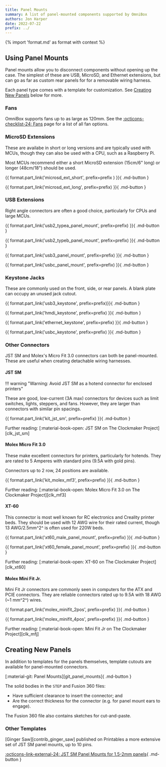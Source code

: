 ```yaml
---
title: Panel Mounts
summary: A list of panel-mounted components supported by OmniBox
authors: Jon Harper
date: 2022-07-22
prefix: ../
---
```


{% import 'format.md' as format with context %}

## Using Panel Mounts

Panel mounts allow you to disconnect components without opening up the case. The simplest of these are USB, MicroSD, and Ethernet extensions, but can go as far as custom rear panels for for a removable wiring harness.

Each panel type comes with a template for customization. See [Creating New Panels](#creating-new-panels) below for more.

### Fans

OmniBox supports fans up to as large as 120mm. See the [:octicons-checklist-24: Fans][fans] page for a list of all fan options.

### MicroSD Extensions

These are availabe in short or long versions and are typically used with MCUs, though they can also be used with a CPU, such as a Raspberry Pi.

Most MCUs recommend either a short MicroSD extension (15cm/6" long) or longer (48cm/18") should be used.

{{ format.part_link('microsd_ext_short', prefix=prefix ) }}{ .md-button }

{{ format.part_link('microsd_ext_long', prefix=prefix) }}{ .md-button }

### USB Extensions

Right angle connectors are often a good choice, particularly for CPUs and large MCUs.

{{ format.part_link('usb2_typea_panel_mount', prefix=prefix) }}{ .md-button }

{{ format.part_link('usb2_typeb_panel_mount', prefix=prefix) }}{ .md-button }

{{ format.part_link('usb3_panel_mount', prefix=prefix) }}{ .md-button }

{{ format.part_link('usbc_panel_mount', prefix=prefix) }}{ .md-button }

### Keystone Jacks

These are commonly used on the front, side, or rear panels. A blank plate can occupy an unused jack cutout.

{{ format.part_link('usb3_keystone', prefix=prefix)}}{ .md-button }

{{ format.part_link('hmdi_keystone', prefix=prefix) }}{ .md-button }

{{ format.part_link('ethernet_keystone', prefix=prefix) }}{ .md-button }

{{ format.part_link('usbc_keystone', prefix=prefix) }}{ .md-button }

### Other Connectors

JST SM and Molex's Micro Fit 3.0 connectors can both be panel-mounted. These are useful when creating detachable wiring harnesses.

#### JST SM

!!! warning "Warning: Avoid JST SM as a hotend connector for enclosed printers"

These are good, low-current (3A max) connectors for devices such as limit switches, lights, steppers, and fans. However, they are larger than connectors with similar pin spacings.

{{ format.part_link('kit_jst_sm', prefix=prefix) }}{ .md-button }

Further reading: [:material-book-open: JST SM on The Clockmaker Project][clk_jst_sm]

#### Molex Micro Fit 3.0

These make excellent connectors for printers, particularly for hotends. They are rated to 5 Amperes with standard pins (9.5A with gold pins).

Connectors up to 2 row, 24 positions are available.

{{ format.part_link('kit_molex_mf3', prefix=prefix) }}{ .md-button }

Further reading: [:material-book-open: Molex Micro Fit 3.0 on The Clockmaker Project][clk_mf3]

#### XT-60

This connector is most well known for RC electronics and Creality printer beds. They should be used with 12 AWG wire for their rated current, though 13 AWG/2.5mm^2^ is often used for 220W beds.

{{ format.part_link('xt60_male_panel_mount', prefix=prefix) }}{ .md-button }

{{ format.part_link('xt60_female_panel_mount', prefix=prefix) }}{ .md-button }

Further reading: [:material-book-open: XT-60 on The Clockmaker Project][clk_xt60]

#### Molex Mini Fit Jr.

Mini Fit Jr connectors are commonly seen in computers for the ATX and PCIE connectors. They are reliable connectors rated up to 9.5A with 18 AWG (~1 mm^2^) wires.

{{ format.part_link('molex_minifit_2pos', prefix=prefix) }}{ .md-button }

{{ format.part_link('molex_minifit_4pos', prefix=prefix) }}{ .md-button }

Further reading: [:material-book-open: Mini Fit Jr on The Clockmaker Project][clk_mfj]

## Creating New Panels

In addition to templates for the panels themselves, template cutouts are available for panel-mounted connectors.

[:material-git: Panel Mounts][git_panel_mounts]{ .md-button }

The solid bodies in the `STEP` and Fusion 360 files:

- Have sufficient clearance to insert the connector; and
- Are the correct thickness for the connector (e.g. for panel mount ears to engage).

The Fusion 360 file also contains sketches for cut-and-paste.

### Other Templates

[Ginger Saw][contrib_ginger_saw] published on Printables a more extensive set of JST SM panel mounts, up to 10 pins.

[:octicons-link-external-24: JST SM Panel Mounts for 1.5-2mm panels](https://www.printables.com/model/345134-jst-sm-panel-mounts-for-15-2mm-panels){ .md-button }

[fans]: fans.md

[img_rear]: ../img/components/rear.webp
[img_front]: ../img/components/front_panel.webp
[img_side]: ../img/components/side.webp